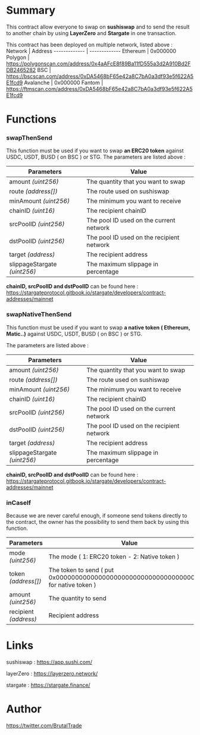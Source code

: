 # Summary

This contract allow everyone to swap on **sushiswap** and to send the result to another chain by using **LayerZero** and **Stargate** in one transaction.


This contract has been deployed on multiple network, listed above :
Network  | Address
------------- | -------------
Ethereum  | 0x000000
Polygon | https://polygonscan.com/address/0x4aAFcE8f89Ba11fD555a3d2A910Bd2FDB2465282
BSC | https://bscscan.com/address/0xDA5468bF65e42a8C7bA0a3df93e5f622A5E1fcd9
Avalanche | 0x000000
Fantom | https://ftmscan.com/address/0xDA5468bF65e42a8C7bA0a3df93e5f622A5E1fcd9

# Functions 

### swapThenSend

This function must be used if you want to swap **an ERC20 token** against USDC, USDT, BUSD ( on BSC ) or STG.
The parameters are listed above : 

Parameters | Value
------------- | -------------
amount *(uint256)* | The quantity that you want to swap
route  *(address[])* | The route used on sushiswap 
minAmount *(uint256)* | The minimum you want to receive
chainID *(uint16)* | The recipient chainID 
srcPoolID *(uint256)* | The pool ID used on the current network
dstPoolID *(uint256)* | The pool ID used on the recipient network
target *(address)* | The recipient address
slippageStargate *(uint256)* | The maximum slippage in percentage 


**chainID, srcPoolID and dstPoolID** can be found here : https://stargateprotocol.gitbook.io/stargate/developers/contract-addresses/mainnet

### swapNativeThenSend

This function must be used if you want to swap **a native token ( Ethereum, Matic..)** against USDC, USDT, BUSD ( on BSC ) or STG.

The parameters are listed above : 

Parameters | Value
------------- | -------------
amount *(uint256)* | The quantity that you want to swap
route  *(address[])* | The route used on sushiswap 
minAmount *(uint256)* | The minimum you want to receive
chainID *(uint16)* | The recipient chainID 
srcPoolID *(uint256)* | The pool ID used on the current network
dstPoolID *(uint256)* | The pool ID used on the recipient network
target *(address)* | The recipient address
slippageStargate *(uint256)* | The maximum slippage in percentage 


**chainID, srcPoolID and dstPoolID** can be found here : https://stargateprotocol.gitbook.io/stargate/developers/contract-addresses/mainnet

### inCaseIf

Because we are never careful enough, if someone send tokens directly to the contract, the owner has the possibility to send them back by using this function.

Parameters | Value
------------- | -------------
mode *(uint256)* | The mode ( 1: ERC20 token - 2: Native token )
token  *(address[])* | The token to send ( put 0x0000000000000000000000000000000000000001 for native token )
amount *(uint256)* | The quantity to send
recipient *(address)* | Recipient address

# Links

sushiswap : https://app.sushi.com/

layerZero : https://layerzero.network/

stargate : https://stargate.finance/

# Author

https://twitter.com/BrutalTrade
